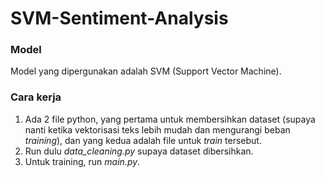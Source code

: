 # SVM-Sentiment-Analysis
### Model
Model yang dipergunakan adalah SVM (Support Vector Machine).
### Cara kerja
1. Ada 2 file python, yang pertama untuk membersihkan dataset (supaya nanti ketika vektorisasi teks lebih mudah dan mengurangi beban _training_), dan yang kedua adalah file untuk _train_ tersebut.
2. Run dulu *data_cleaning.py* supaya dataset dibersihkan.
3. Untuk training, run *main.py*.

